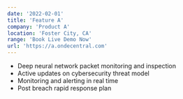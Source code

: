 ```yaml
---
date: '2022-02-01'
title: 'Feature A'
company: 'Product A'
location: 'Foster City, CA'
range: 'Book Live Demo Now'
url: 'https://a.ondecentral.com'
---
```


- Deep neural network packet monitoring and inspection
- Active updates on cybersecurity threat model
- Monitoring and alerting in real time
- Post breach rapid response plan
